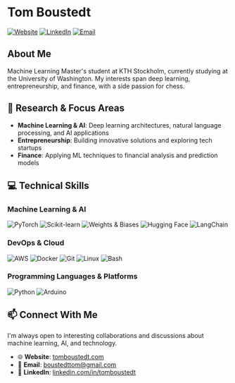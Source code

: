 # Tom Boustedt

[![Website](https://img.shields.io/badge/Website-tomboustedt.com-blue?style=flat-square)](https://tomboustedt.com)
[![LinkedIn](https://img.shields.io/badge/LinkedIn-tomboustedt-0077B5?style=flat-square&logo=linkedin)](https://www.linkedin.com/in/tomboustedt/)
[![Email](https://img.shields.io/badge/Email-boustedttom@gmail.com-D14836?style=flat-square&logo=gmail)](mailto:boustedttom@gmail.com)

## About Me

Machine Learning Master's student at KTH Stockholm, currently studying at the University of Washington. My interests span deep learning, entrepreneurship, and finance, with a side passion for chess.

## 🔬 Research & Focus Areas

- **Machine Learning & AI**: Deep learning architectures, natural language processing, and AI applications
- **Entrepreneurship**: Building innovative solutions and exploring tech startups
- **Finance**: Applying ML techniques to financial analysis and prediction models

## 💻 Technical Skills

### Machine Learning & AI

![PyTorch](https://img.shields.io/badge/PyTorch-EE4C2C?style=flat-square&logo=pytorch&logoColor=white)
![Scikit-learn](https://img.shields.io/badge/Scikit--learn-F7931E?style=flat-square&logo=scikit-learn&logoColor=white)
![Weights & Biases](https://img.shields.io/badge/Weights_&_Biases-FFBE00?style=flat-square&logo=WeightsAndBiases&logoColor=black)
![Hugging Face](https://img.shields.io/badge/Hugging_Face-FFD21F?style=flat-square&logo=huggingface&logoColor=black)
![LangChain](https://img.shields.io/badge/LangChain-000000?style=flat-square&logo=LangChain&logoColor=white)

### DevOps & Cloud

![AWS](https://img.shields.io/badge/AWS-232F3E?style=flat-square&logo=amazon-aws&logoColor=white)
![Docker](https://img.shields.io/badge/Docker-2496ED?style=flat-square&logo=docker&logoColor=white)
![Git](https://img.shields.io/badge/Git-F05032?style=flat-square&logo=git&logoColor=white)
![Linux](https://img.shields.io/badge/Linux-FCC624?style=flat-square&logo=linux&logoColor=black)
![Bash](https://img.shields.io/badge/Bash-4EAA25?style=flat-square&logo=gnu-bash&logoColor=white)

### Programming Languages & Platforms

![Python](https://img.shields.io/badge/Python-3776AB?style=flat-square&logo=python&logoColor=white)
![Arduino](https://img.shields.io/badge/Arduino-00979D?style=flat-square&logo=arduino&logoColor=white)

## 📫 Connect With Me

I'm always open to interesting collaborations and discussions about machine learning, AI, and technology.

- 🌐 **Website**: [tomboustedt.com](https://tomboustedt.com)
- 📧 **Email**: [boustedttom@gmail.com](mailto:boustedttom@gmail.com)
- 💼 **LinkedIn**: [linkedin.com/in/tomboustedt](https://www.linkedin.com/in/tomboustedt/)
